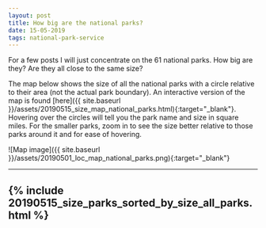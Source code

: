 ```yaml
---
layout: post
title: How big are the national parks?
date: 15-05-2019
tags: national-park-service
---
```


For a few posts I will just concentrate on the 61 national parks. How big are they? Are they all close to the same size?

The map below shows the size of all the national parks with a circle relative to their area (not the actual park boundary). An interactive version of the map is found
[here]({{ site.baseurl }}/assets/20190515_size_map_national_parks.html){:target="_blank"}. Hovering over the circles will tell you the park name and size in square miles. For the smaller parks, zoom in to see the size better relative to those parks around it and for ease of hovering.

![Map image]({{ site.baseurl }}/assets/20190501_loc_map_national_parks.png){:target="_blank"}

---
{% include 20190515_size_parks_sorted_by_size_all_parks.html %}
---
